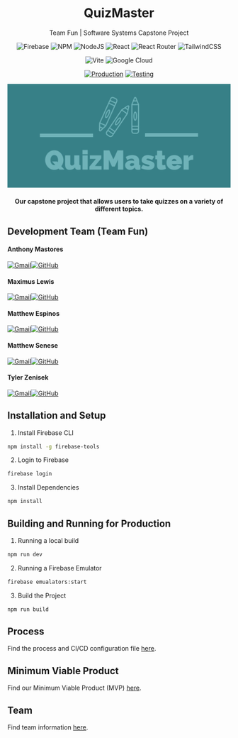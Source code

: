 <h1 align="center">
    QuizMaster
</h1>

<p align="center">
Team Fun | Software Systems Capstone Project 
</p>

<div align="center">

![Firebase](https://img.shields.io/badge/Firebase-039BE5?style=for-the-badge&logo=Firebase&logoColor=white) ![NPM](https://img.shields.io/badge/NPM-%23CB3837.svg?style=for-the-badge&logo=npm&logoColor=white) ![NodeJS](https://img.shields.io/badge/node.js-6DA55F?style=for-the-badge&logo=node.js&logoColor=white) ![React](https://img.shields.io/badge/react-%2320232a.svg?style=for-the-badge&logo=react&logoColor=%2361DAFB) ![React Router](https://img.shields.io/badge/React_Router-CA4245?style=for-the-badge&logo=react-router&logoColor=white) ![TailwindCSS](https://img.shields.io/badge/tailwindcss-%2338B2AC.svg?style=for-the-badge&logo=tailwind-css&logoColor=white)

</div> 

<div align="center">

![Vite](https://img.shields.io/badge/vite-%23646CFF.svg?style=for-the-badge&logo=vite&logoColor=white) ![Google Cloud](https://img.shields.io/badge/GoogleCloud-%234285F4.svg?style=for-the-badge&logo=google-cloud&logoColor=white)

</div>

<div align="center">

[![Production](https://img.shields.io/github/actions/workflow/status/QuizMasterInc/QuizMaster/prod.yml?branch=main&label=Production&style=for-the-badge)](https://github.com/QuizMasterInc/QuizMaster/actions/workflows/prod.yml) 
[![Testing](https://img.shields.io/github/actions/workflow/status/QuizMasterInc/QuizMaster/testing.yml?branch=testing&label=Testing&style=for-the-badge)](https://github.com/QuizMasterInc/QuizMaster/actions/workflows/testing.yml)

</div>

<div align="center">
    <img src="src/assets/logo.jpg">
</div>

<h4 align="center">
Our capstone project that allows users to take quizzes on a variety of different topics. 
</h4>

## Development Team (Team Fun)
<div>
<h4>Anthony Mastores</h4> 

[![Gmail](https://img.shields.io/badge/Gmail-D14836?style=for-the-badge&logo=gmail&logoColor=white)](mailto:anthonyjmastores@lewisu.edu)[![GitHub](https://img.shields.io/badge/github-%23121011.svg?style=for-the-badge&logo=github&logoColor=white)](https://github.com/AnthonyMastores)
</div>
<div>
<h4>Maximus Lewis</h4> 

[![Gmail](https://img.shields.io/badge/Gmail-D14836?style=for-the-badge&logo=gmail&logoColor=white)](mailto:maximusslewis@lewisu.edu)[![GitHub](https://img.shields.io/badge/github-%23121011.svg?style=for-the-badge&logo=github&logoColor=white)](https://github.com/mslew)
</div>
<div>
<h4>Matthew Espinos</h4>  

[![Gmail](https://img.shields.io/badge/Gmail-D14836?style=for-the-badge&logo=gmail&logoColor=white)](mailto:matthewwespinos@lewisu.edu)[![GitHub](https://img.shields.io/badge/github-%23121011.svg?style=for-the-badge&logo=github&logoColor=white)](https://github.com/MattEspinos)
</div>
<div>
<h4>Matthew Senese</h4> 

[![Gmail](https://img.shields.io/badge/Gmail-D14836?style=for-the-badge&logo=gmail&logoColor=white)](mailto:matthewjsenese@lewisu.edu)[![GitHub](https://img.shields.io/badge/github-%23121011.svg?style=for-the-badge&logo=github&logoColor=white)](https://github.com/MatthewSenese)
</div>
<div>
<h4>Tyler Zenisek</h4> 

[![Gmail](https://img.shields.io/badge/Gmail-D14836?style=for-the-badge&logo=gmail&logoColor=white)](mailto:tylerzenisek@lewis.edu)[![GitHub](https://img.shields.io/badge/github-%23121011.svg?style=for-the-badge&logo=github&logoColor=white)](https://github.com/tzenisekj)
</div>

## Installation and Setup
1. Install Firebase CLI 
```sh
npm install -g firebase-tools
```
2. Login to Firebase
```sh
firebase login
```
3. Install Dependencies
```sh
npm install
```

## Building and Running for Production
1. Running a local build
```sh
npm run dev
```

2. Running a Firebase Emulator
```sh
firebase emualators:start
```

3. Build the Project
```sh
npm run build
```

## Process
Find the process and CI/CD configuration file [here](PROCESS.md).

## Minimum Viable Product
Find our Minimum Viable Product (MVP) [here](MVP.md).

## Team
Find team information [here](TEAM.md).
